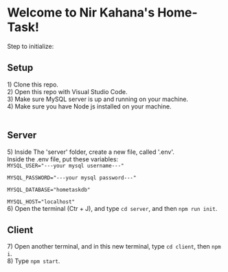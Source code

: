<h1>Welcome to Nir Kahana's Home-Task!</h1>

Step to initialize:
<h2>Setup</h2>
1) Clone this repo.<br>
2) Open this repo with Visual Studio Code.<br>
3) Make sure MySQL server is up and running on your machine.<br>
4) Make sure you have Node js installed on your machine.<br><br>
<h2>Server</h2>
5) Inside The 'server' folder, create a new file, called '.env'.<br>
   Inside the .env file, put these variables:<br>
<code>MYSQL_USER="---your mysql username---"<br>
MYSQL_PASSWORD="---your mysql password---"<br>
MYSQL_DATABASE="hometaskdb"<br>
MYSQL_HOST="localhost"</code><br>
6) Open the terminal (Ctr + J), and type <code>cd server</code>, and then <code>npm run init</code>.<br>
<h2>Client</h2>
7) Open another terminal, and in this new terminal, type <code>cd client</code>, then <code>npm i</code>.<br>
8) Type <code>npm start</code>.
